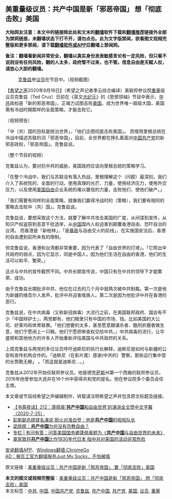  <h2>美重量级议员：共产中国是新「邪恶帝国」 想「彻底击败」美国</h2> <p class="notice"><b>大陆网友注意：本文中的链接除此处和文末的<a href="https://github.com/bannedbook/fanqiang" >翻墙</a>软件下载和<a href="https://github.com/killgcd/justmysocks/blob/master/README.md">翻墙推荐</a>链接外全部为禁网链接，未翻墙状态下打不开，请勿点击。此为文字版禁闻，欲看图文视频完整版和更多禁闻，请下载<a href="https://github.com/bannedbook/fanqiang">翻墙软件或APP</a>后翻墙上禁闻网。</p><p>备注：翻墙看新闻非常安全，翻墙以真实身份发表敏感言论有一定风险，但只看不说则没有任何风险，翻的人太多，政府管不过来，也不管。信息自由是天赋人权，请放心大胆的翻墙。</b></p>  <div class="entry"> <figure><figcaption><a href="https://www.bannedbook.org/bnews/tag/%e5%85%8b%e9%b2%81%e5%85%b9/" class="st_tag internal_tag" rel="tag" title="标签 克鲁兹 下的日志">克鲁兹</a>参<a href="https://www.bannedbook.org/bnews/tag/%e8%ae%ae%e5%91%98/" class="st_tag internal_tag" rel="tag" title="标签 议员 下的日志">议员</a>在节目中。（视频截图）</figcaption></figure> <p>【<span class='wp_keywordlink_affiliate'><a href="https://www.soundofhope.org" title="希望之声" target="_blank">希望之声</a></span>2020年9月18日】（希望之声记者季云综合编译）美联邦参议院<a href="https://www.bannedbook.org/bnews/tag/%E9%87%8D%E9%87%8F/" class="st_tag internal_tag" rel="tag" title="标签 重量 下的日志">重量</a>级议员克鲁兹（Ted Cruz）日前在《英文<span class='wp_keywordlink_affiliate'><a href="http://www.epochtimes.com/" title="大纪元" target="_blank">大纪元</a></span>》的《思想领袖》节目中表示，<a href="https://www.bannedbook.org/bnews/tag/%e4%b8%ad%e5%85%b1/" class="st_tag internal_tag" rel="tag" title="标签 中共 下的日志">中共</a>政权是「新的邪恶帝国」，正竭力试图击败<a href="https://www.bannedbook.org/bnews/tag/%e7%be%8e%e5%9b%bd/" class="st_tag internal_tag" rel="tag" title="标签 美国 下的日志">美国</a>，成为世界唯一超级大国，美国需有冷战时期那样的全面策略，才能击败它。</p> <p></p> <p>（视频预告）</p> <p>「中（共）国的目标是统治世界」，「他们企图彻底击败美国」。 而借用里根总统在冷战中描述苏联的词「邪恶帝国」，目前，全世界都在挣扎着面对<span class='wp_keywordlink_affiliate'><a href="https://www.bannedbook.org/" title="中国" target="_blank">中国</a></span><a href="https://www.bannedbook.org/bnews/tag/%e5%85%b1%e4%ba%a7%e5%85%9a/" class="st_tag internal_tag" rel="tag" title="标签 共产党 下的日志">共产党</a>的新邪恶政权，「邪恶帝国」。克鲁兹说。</p>  <p></p> <p>（整个节目的视频）</p> <p>克鲁兹认为，要对抗中共的威胁，美国政府应该向里根总统的策略学习。</p> <p>「在整个冷战中，我们与苏联没有落入热战，里根理解这个（问题）最深刻，我们介入了系统性的、全面的行动，使用真理的光芒、力量，使用经济压力，使用外交压力，以及使用<span class='wp_keywordlink'><a href="https://www.bannedbook.org/forum2/topic894.html" title="美国自由的故事" target="_blank">美国自由</a></span>企业系统的难以置信的力量，击败他们、使他们破产。」</p>  <p>「我们需要有同样的全面策略，就像我们赢得冷战时的（策略），我们要有相同的策略去击败中（共）国」。克鲁兹说。</p> <p>克鲁兹说，要想采取这个方法，就要了解中共攻击美国的广度，从间谍到宣传，从知识产权盗窃到恶意干扰选举，从<a href="https://www.bannedbook.org/bnews/tag/%E4%B8%AD%E5%9B%BD/" class="st_tag internal_tag" rel="tag" title="标签 中国 下的日志">中国</a>国内人权迫害到颠覆香港自由、恐吓自治的台湾。 而香港是「新柏林」，「是<span class='wp_keywordlink'><a href="https://www.bannedbook.org/forum11/topic276.html" title="禁片：评中国共产党的暴政" target="_blank">暴政</a></span>与自由交火的前线」，在实施国安法后，香港的自由遭到前所未有的限制。</p> <p>但克鲁兹说，香港和台湾都非常重要，因为代表了「自由世界的灯塔」。「它照出中共政府的弱点，因为它显示，同是中国人，因为他们生活在自由的香港，他们的生活可以和平、繁荣。」</p> <p>这点与中共的宣传截然不同。中共长期宣传说，中国只有在中共的领导下才能繁荣、成功。</p>  <p>由于克鲁兹长期批评中共，他仅在过去的几个月中就两次被中共制裁。第一次是他为新疆的维吾尔人发声，批评中共迫害维族人。第二次是因为他批评中共在香港的恶行。</p> <p>克鲁兹说，在中共病毒（又称新冠病毒）大流行之前，在美国联邦政府、国会有不少「中国辩护士」，两党都有，他们眼里只有中国的市场、钱。比如美国的大公司、好莱坞和体育联赛。「他们想要的太多，甚至愿意跟谋杀者、酷刑折磨者做生意，他们宁愿闭上一只眼。他们宁愿把审查权交给中共。」中共病毒的流行，让华盛顿和其他地方的许多人开始重新评估美国与中共政府的关系。</p> <p>上周克鲁兹与两党的多位议员呼吁迪斯尼的执行长解释，迪斯尼是如何与新疆的公安和宣传机构合作的。「迪斯尼（在影片尾）感谢(中共的）警察，那些运行集中营的长筒靴无赖」 。「而这就是迪斯尼&#8230;。」</p> <p>克鲁兹从2012年开始任联邦参议员。他是德克<span class='wp_keywordlink'><a href="https://www.bannedbook.org/forum5/topic42.html" title="萨斯、诚信与自救" target="_blank">萨斯</a></span>州第一个西裔的联邦参议员，2016年他曾参加大选并在16个州中获得共和党的提名。他在参议院多个委员会任主席。</p>  <p>本文章或节目经希望之声编辑制作，转载请注明希望之声并包含原文标题及链接。</p> <ul class='op-related-articles' title='相关阅读'> <li><a href='https://www.bannedbook.org/bnews/bannedvideo/20200913/1395663.html' target='_blank'>【书斋夜话】212：蓬佩奥‘<b>共产中国</b>和自由世界’的演讲全文暨中文字幕（2020-7-25）</a></li> <li><a href='https://www.bannedbook.org/bnews/cnnews/20200828/1386922.html' target='_blank'>彭斯副总统提名演说 砲火对准白登：他是<b>共产中国</b>的啦啦队长</a></li> <li><a href='https://www.bannedbook.org/bnews/ssgc/20200820/1382810.html' target='_blank'>梁晓辉：<b>共产中国</b>为何没有宗教自由？</a></li> <li><a href='https://www.bannedbook.org/bnews/ssgc/20200803/1374135.html' target='_blank'>专栏 | 有问有答：问答美国国务卿蓬佩奥题为《<b>共产中国</b>与自由世界的未来》</a></li> <li><a href='https://www.bannedbook.org/bnews/cnnews/20200729/1368330.html' target='_blank'>章家敦将<b>共产中国</b>比作1930年代日本 指中共对美国的活动非常危险</a></li> </ul> <p class="texttj"> <a href="https://github.com/bannedbook/fanqiang/wiki/%E7%A6%81%E9%97%BB%E7%BD%91%E5%AE%89%E5%8D%93%E7%BF%BB%E5%A2%99%E6%96%B0%E9%97%BBAPP" target="_blank">安卓翻墙APP</a>、<a href="https://github.com/bannedbook/fanqiang/wiki/Chrome%E4%B8%80%E9%94%AE%E7%BF%BB%E5%A2%99%E5%8C%85" target="_blank">Windows翻墙:ChromeGo</a><br/> <a href="https://github.com/killgcd/justmysocks/blob/master/README.md" target="_blank">AD：搬瓦工官方翻墙服务Just My Socks，不怕被墙</a> </p><p>原文链接：<a class="src_link"  href="https://www.soundofhope.org/post/423304" target="_blank">美重量级议员：共产中国是新「邪恶帝国」 要「彻底击败」美国</a></p><a name='sharetosocial'></a>         <div><b>本文的图文或视频完整版</b>：<a href='https://www.bannedbook.org/bnews/comments/20200919/1399090.html'>美重量级议员：共产中国是新「邪恶帝国」 想「彻底击败」美国</a></div>  </div><!--END ENTRY--> <div class="postfooter"> <div>本文标签：<a href="https://www.bannedbook.org/bnews/tag/%e4%b8%ad%e5%85%b1/" rel="tag">中共</a>, <a href="https://www.bannedbook.org/bnews/tag/%E4%B8%AD%E5%9B%BD/" rel="tag">中国</a>, <a href="https://www.bannedbook.org/bnews/tag/%e4%b8%ad%e5%9b%bd%e5%85%b1%e4%ba%a7%e5%85%9a/" rel="tag">中国共产党</a>, <a href="https://www.bannedbook.org/bnews/tag/%e5%85%8b%e9%b2%81%e5%85%b9/" rel="tag">克鲁兹</a>, <a href="https://www.bannedbook.org/bnews/tag/%E5%85%B1%E4%BA%A7%E4%B8%AD%E5%9B%BD/" rel="tag">共产中国</a>, <a href="https://www.bannedbook.org/bnews/tag/%e5%85%b1%e4%ba%a7%e5%85%9a/" rel="tag">共产党</a>, <a href="https://www.bannedbook.org/bnews/tag/%e7%be%8e%e5%9b%bd/" rel="tag">美国</a>, <a href="https://www.bannedbook.org/bnews/tag/%e8%ae%ae%e5%91%98/" rel="tag">议员</a>, <a href="https://www.bannedbook.org/bnews/tag/%E9%87%8D%E9%87%8F/" rel="tag">重量</a></div>  </div><!--END POSTFOOTER--> 